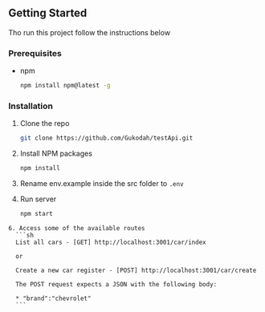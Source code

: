 ## Getting Started

Tho run this project follow the instructions below

### Prerequisites

* npm
  ```sh
  npm install npm@latest -g
  ```

### Installation

1. Clone the repo
   ```sh
   git clone https://github.com/Gukodah/testApi.git
   ```
3. Install NPM packages
   ```sh
   npm install
   ```
4. Rename env.example inside the src folder to `.env`

5. Run server
   ```sh
   npm start
  ```
6. Access some of the available routes 
    ```sh
    List all cars - [GET] http://localhost:3001/car/index

    or

    Create a new car register - [POST] http://localhost:3001/car/create

    The POST request expects a JSON with the following body:

    * "brand":"chevrolet"
    ``` 





